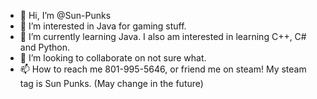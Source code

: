 - 👋 Hi, I’m @Sun-Punks
- 👀 I’m interested in Java for gaming stuff.
- 🌱 I’m currently learning Java. I also am interested in learning C++, C# and Python.
- 💞️ I’m looking to collaborate on not sure what.
- 📫 How to reach me 801-995-5646, or friend me on steam! My steam tag is Sun Punks. (May change in the future)

<!---
Sun-Punks/Sun-Punks is a ✨ special ✨ repository because its `README.md` (this file) appears on your GitHub profile.
You can click the Preview link to take a look at your changes.
--->
